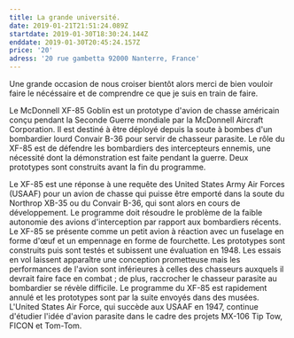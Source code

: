 ```yaml
---
title: La grande université.
date: 2019-01-21T21:51:24.089Z
startdate: 2019-01-30T18:30:24.144Z
enddate: 2019-01-30T20:45:24.157Z
price: '20'
adress: '20 rue gambetta 92000 Nanterre, France'
---
```

Une grande occasion de nous croiser bientôt alors merci de bien vouloir faire le nécéssaire et de comprendre ce que je suis en train de faire.

Le McDonnell XF-85 Goblin est un prototype d'avion de chasse américain conçu pendant la Seconde Guerre mondiale par la McDonnell Aircraft Corporation. Il est destiné à être déployé depuis la soute à bombes d'un bombardier lourd Convair B-36 pour servir de chasseur parasite. Le rôle du XF-85 est de défendre les bombardiers des intercepteurs ennemis, une nécessité dont la démonstration est faite pendant la guerre. Deux prototypes sont construits avant la fin du programme.



Le XF-85 est une réponse à une requête des United States Army Air Forces (USAAF) pour un avion de chasse qui puisse être emporté dans la soute du Northrop XB-35 ou du Convair B-36, qui sont alors en cours de développement. Le programme doit résoudre le problème de la faible autonomie des avions d'interception par rapport aux bombardiers récents. Le XF-85 se présente comme un petit avion à réaction avec un fuselage en forme d'œuf et un empennage en forme de fourchette. Les prototypes sont construits puis sont testés et subissent une évaluation en 1948. Les essais en vol laissent apparaître une conception prometteuse mais les performances de l'avion sont inférieures à celles des chasseurs auxquels il devrait faire face en combat ; de plus, raccrocher le chasseur parasite au bombardier se révèle difficile. Le programme du XF-85 est rapidement annulé et les prototypes sont par la suite envoyés dans des musées. L'United States Air Force, qui succède aux USAAF en 1947, continue d'étudier l'idée d'avion parasite dans le cadre des projets MX-106 Tip Tow, FICON et Tom-Tom.
